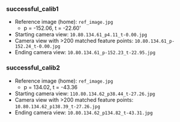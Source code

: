### successful_calib1
* Reference image (home): `ref_image.jpg`
	* p = -152.06, t = -22.60'
* Starting camera view: `10.80.134.61_p4.11_t-0.00.jpg`
* Camera view with >200 matched feature points: `10.80.134.61_p-152.24_t-0.00.jpg`
* Ending camera view: `10.80.134.61_p-152.23_t-22.95.jpg`

### successful_calib2
* Reference image (home): `ref_image.jpg`
	* p = 134.02, t = -43.36
* Starting camera view: `110.80.134.62_p38.44_t-27.26.jpg`
* Camera view with >200 matched feature points: `10.80.134.62_p138.39_t-27.26.jpg`
* Ending camera view: `10.80.134.62_p134.82_t-43.31.jpg`
